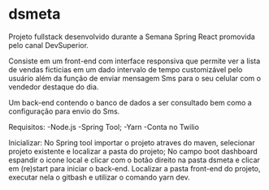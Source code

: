 # dsmeta
Projeto fullstack desenvolvido durante a Semana Spring React promovida pelo canal DevSuperior.

Consiste em um front-end com interface responsiva que permite ver a lista de vendas ficticias em um dado intervalo de tempo customizável pelo usuário além da 
função de enviar mensagem Sms para o seu celular com o vendedor destaque do dia.

Um back-end contendo o banco de dados a ser consultado bem como a configuração para envio do Sms.

Requisitos: 
  -Node.js
  -Spring Tool;
  -Yarn
  -Conta no Twilio
  
 Inicializar:
    No Spring tool importar o projeto atraves do maven, selecionar projeto existente e localizar a pasta do projeto;
    No campo boot dashboard espandir o icone local e clicar com o botão direito na pasta dsmeta e clicar em (re)start para iniciar o back-end.
    Localizar a pasta front-end do projeto, executar nela o gitbash e utilizar o comando yarn dev.
    
